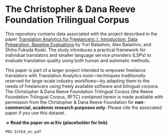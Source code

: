 # The Christopher & Dana Reeve Foundation Trilingual Corpus
This repository contains data associated with the project described in the paper [Translation Analytics for Freelancers: I. Introduction, Data Preparation, Baseline Evaluations](https://arxiv.org/abs/2210.00613) by Yuri Balashov, Alex Balashov, and Shiho Fukuda Koski. The study introduces a practical framework for individual translators and smaller language service providers (LSPs) to evaluate translation quality using both human and automatic methods.

This paper is part of a larger project intended to empower freelance translators with Translation Analytics tools—techniques traditionally reserved for large-scale industry workflows—by adapting them to the needs of freelancers using freely available software and bilingual corpora. The Christopher & Dana Reeve Foundation Trilingual Corpus (the Reeve Foundation Trilingual Corpus, RFTC) contained herein is made available with permission from the Christopher & Dana Reeve Foundation for **non-commercial, academic research purposes only**. Please cite the associated paper if you use this dataset.

**→ Read the paper on arXiv (placeholder for link)**

`PRG-IntEd_en.pdf`

